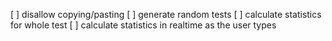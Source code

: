 [ ] disallow copying/pasting
[ ] generate random tests
[ ] calculate statistics for whole test
[ ] calculate statistics in realtime as the user types